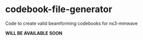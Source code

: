 # codebook-file-generator
Code to create valid beamforming codebooks for ns3-mmwave

**WILL BE AVAILABLE SOON**
